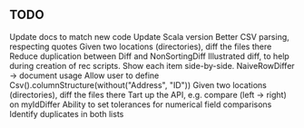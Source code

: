 
TODO
----

Update docs to match new code
Update Scala version
Better CSV parsing, respecting quotes
Given two locations (directories), diff the files there
Reduce duplication between Diff and NonSortingDiff
Illustrated diff, to help during creation of rec scripts. Show each item side-by-side.
NaiveRowDiffer -> document usage
Allow user to define Csv().columnStructure(without("Address", "ID"))
Given two locations (directories), diff the files there
Tart up the API, e.g. compare (left -> right) on myIdDiffer
Ability to set tolerances for numerical field comparisons
Identify duplicates in both lists